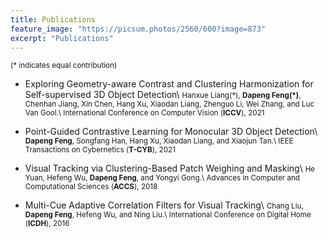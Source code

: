 ```yaml
---
title: Publications
feature_image: "https://picsum.photos/2560/600?image=873"
excerpt: "Publications"
---
```


<small>(\* indicates equal contribution)</small>

- Exploring Geometry-aware Contrast and Clustering Harmonization for Self-supervised 3D Object Detection\\
<small>Hanxue Liang(\*), <b>Dapeng Feng(\*)</b>, Chenhan Jiang, Xin Chen, Hang Xu, Xiaodan Liang, Zhenguo Li, Wei Zhang, and Luc Van Gool.\\
International Conference on Computer Vision (<b>ICCV</b>), 2021</small>

- Point-Guided Contrastive Learning for Monocular 3D Object Detection\\
<small><b>Dapeng Feng</b>, Songfang Han, Hang Xu, Xiaodan Liang, and Xiaojun Tan.\\
IEEE Transactions on Cybernetics (<b>T-CYB</b>), 2021</small>

- Visual Tracking via Clustering-Based Patch Weighing and Masking\\
<small>He Yuan, Hefeng Wu, <b>Dapeng Feng</b>, and Yongyi Gong.\\
Advances in Computer and Computational Sciences (<b>ACCS</b>), 2018</small>

- Multi-Cue Adaptive Correlation Filters for Visual Tracking\\
<small>Chang Liu, <b>Dapeng Feng</b>, Hefeng Wu, and Ning Liu.\\
International Conference on Digital Home (<b>ICDH</b>), 2016</small>
